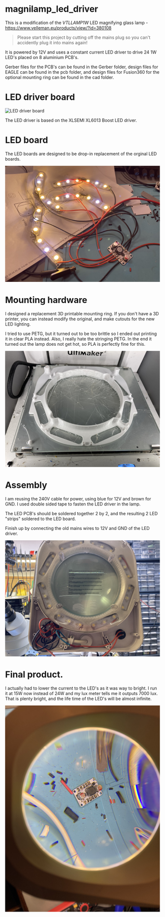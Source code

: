 # magnilamp_led_driver

This is a modification of the _VTLLAMP1W_ LED magnifying glass lamp - https://www.velleman.eu/products/view/?id=380108

> Please start this project by cutting off the mains plug so you can't accidently plug it into mains again!

It is powered by 12V and uses a constant current LED driver to drive 24 1W LED's placed on 8 aluminium PCB's.

Gerber files for the PCB's can be found in the Gerber folder, design files for EAGLE can be found in the pcb folder, and design files for Fusion360 for the optional mounting ring can be found in the cad folder.

# LED driver board

![LED driver board](images/IMG_1993.jpeg)

The LED driver is based on the XLSEMI XL6013 Boost LED driver. 

# LED board

The LED boards are designed to be drop-in replacement of the orginal LED boards.

![LED driver board](images/IMG_2001.jpeg)

# Mounting hardware

I designed a replacement 3D printable mounting ring. If you don't have a 3D printer, you can instead modify the original, and make cutouts for the new LED lighting. 

I tried to use PETG, but it turned out to be too brittle so I ended out printing it in clear PLA instead. Also, I really hate the stringing PETG. In the end it turned out the lamp does not get hot, so PLA is perfectly fine for this.

![LED driver board](images/IMG_1998.jpeg)

# Assembly

I am reusing the 240V cable for power, using blue for 12V and brown for GND. I used double sided tape to fasten the LED driver in the lamp. 

The LED PCB's should be soldered together 2 by 2, and the resulting 2 LED "strips" soldered to the LED board.

Finish up by connecting the old mains wires to 12V and GND of the LED driver. 

![LED driver board](images/IMG_2006.jpeg)

# Final product.

I actually had to lower the current to the LED's as it was way to bright. I run it at 15W now instead of 24W and my lux meter tells me it outputs 7000 lux. That is plenty bright, and the life time of the LED's will be almost infinite.

![LED driver board](images/IMG_2008.jpeg)
